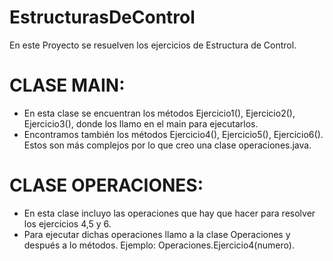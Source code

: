 # EstructurasDeControl
En este Proyecto se resuelven los ejercicios de Estructura de Control.
# CLASE MAIN:
- En esta clase se encuentran los métodos Ejercicio1(), Ejercicio2(), Ejercicio3(), donde los llamo en el main para ejecutarlos.
- Encontramos también los métodos Ejercicio4(), Ejercicio5(), Ejercicio6(). Estos son más complejos por lo que creo una clase operaciones.java.
# CLASE OPERACIONES:
- En esta clase incluyo las operaciones que hay que hacer para resolver los ejercicios 4,5 y 6.
- Para ejecutar dichas operaciones llamo a la clase Operaciones y después a lo métodos. Ejemplo: Operaciones.Ejercicio4(numero).
